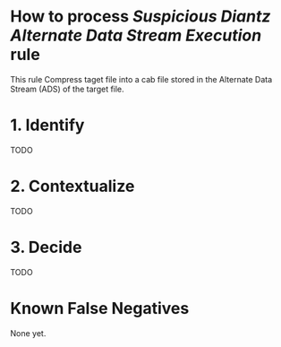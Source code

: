 # How to process *Suspicious Diantz Alternate Data Stream Execution* rule
This rule Compress taget file into a cab file stored in the Alternate Data Stream (ADS) of the target file.

# 1. Identify
TODO

# 2. Contextualize
TODO

# 3. Decide
TODO

# Known False Negatives
None yet.
